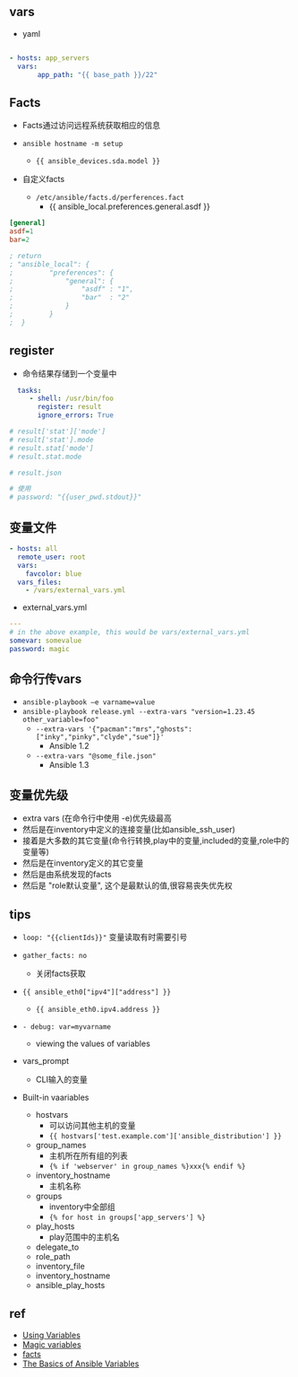
## vars

+ yaml
```yaml

- hosts: app_servers
  vars:
       app_path: "{{ base_path }}/22"
```

## Facts

+ Facts通过访问远程系统获取相应的信息

+ `ansible hostname -m setup`
    + `{{ ansible_devices.sda.model }}`

+ 自定义facts
    + `/etc/ansible/facts.d/perferences.fact`
        + {{ ansible_local.preferences.general.asdf }}
```ini
[general]
asdf=1
bar=2

; return
; "ansible_local": {
;         "preferences": {
;             "general": {
;                 "asdf" : "1",
;                 "bar"  : "2"
;             }
;         }
;  }
```

## register

+ 命令结果存储到一个变量中
```yaml
  tasks:
     - shell: /usr/bin/foo
       register: result
       ignore_errors: True

# result['stat']['mode']
# result['stat'].mode
# result.stat['mode']
# result.stat.mode

# result.json

# 使用
# password: "{{user_pwd.stdout}}"

```



## 变量文件
```yaml
- hosts: all
  remote_user: root
  vars:
    favcolor: blue
  vars_files:
    - /vars/external_vars.yml
```
+ external_vars.yml
```yaml
---
# in the above example, this would be vars/external_vars.yml
somevar: somevalue
password: magic
```


## 命令行传vars
+ `ansible-playbook –e varname=value`
+ `ansible-playbook release.yml --extra-vars "version=1.23.45 other_variable=foo"`
    + `--extra-vars '{"pacman":"mrs","ghosts":["inky","pinky","clyde","sue"]}'`
        + Ansible 1.2
    + `--extra-vars "@some_file.json"`
        + Ansible 1.3



## 变量优先级
+ extra vars (在命令行中使用 -e)优先级最高
+ 然后是在inventory中定义的连接变量(比如ansible_ssh_user)
+ 接着是大多数的其它变量(命令行转换,play中的变量,included的变量,role中的变量等)
+ 然后是在inventory定义的其它变量
+ 然后是由系统发现的facts
+ 然后是 "role默认变量", 这个是最默认的值,很容易丧失优先权

## tips

+ `loop: "{{clientIds}}"` 变量读取有时需要引号

+ `gather_facts: no`
    + 关闭facts获取

+ `{{ ansible_eth0["ipv4"]["address"] }}`
    + `{{ ansible_eth0.ipv4.address }}`

+ `- debug: var=myvarname`
    + viewing the values of variables

+ vars_prompt
    + CLI输入的变量

+ Built-in vaariables
    + hostvars
        + 可以访问其他主机的变量
        + `{{ hostvars['test.example.com']['ansible_distribution'] }}`
    + group_names
        + 主机所在所有组的列表
        + `{% if 'webserver' in group_names %}xxx{% endif %}`
    + inventory_hostname
        + 主机名称
    + groups
        + inventory中全部组
        + `{% for host in groups['app_servers'] %}`
    + play_hosts
        + play范围中的主机名
    + delegate_to
    + role_path
    + inventory_file
    + inventory_hostname
    + ansible_play_hosts

## ref
+ [Using Variables](https://docs.ansible.com/ansible/latest/user_guide/playbooks_variables.html)
+ [Magic variables](https://docs.ansible.com/ansible/latest/reference_appendices/special_variables.html)
+ [facts](https://docs.ansible.com/ansible/latest/user_guide/playbooks_vars_facts.html)
+ [The Basics of Ansible Variables](https://www.mydailytutorials.com/the-basics-of-ansible-variables/)